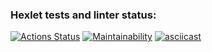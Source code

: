 ### Hexlet tests and linter status:
[![Actions Status](https://github.com/pobedinskiy/fullstack-javascript-project-44/workflows/hexlet-check/badge.svg)](https://github.com/pobedinskiy/fullstack-javascript-project-44/actions)
[![Maintainability](https://api.codeclimate.com/v1/badges/f982eda981506b719104/maintainability)](https://codeclimate.com/github/pobedinskiy/fullstack-javascript-project-44/maintainability)
[![asciicast](https://asciinema.org/a/Z3u6bjAzNa4LK4gei0ib6qJv3.svg)](https://asciinema.org/a/Z3u6bjAzNa4LK4gei0ib6qJv3)

